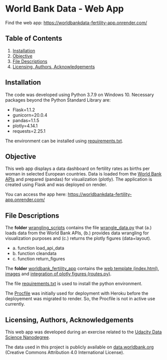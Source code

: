 # World Bank Data - Web App
Find the web app: https://worldbankdata-fertility-app.onrender.com/

## Table of Contents
1. [Installation](#installation)
2. [Objective](#objective)
3. [File Descriptions](#file-descriptions)
4. [Licensing, Authors, Acknowledgements](#licensing-authors-acknowledgements)

## Installation
The code was developed using Python 3.7.9 on Windows 10. Necessary packages beyond the Python Standard Library are:

- Flask=1.1.2
- gunicorn=20.0.4
- pandas=1.1.5
- plotly=4.14.1
- requests=2.25.1

The environment can be installed using [requirements.txt](https://github.com/MareikeHeller/worldbankdata-web-app/blob/main/requirements.txt).

## Objective

This web app displays a data dashboard on fertility rates as births per woman in selected European countries.
Data is loaded from the [World Bank APIs](https://datahelpdesk.worldbank.org/knowledgebase/articles/889386-developer-information-overview)
and prepared (pandas) for visualization (plotly). The application is created using Flask and was deployed on render.

You can access the app here: https://worldbankdata-fertility-app.onrender.com/

## File Descriptions
The **folder** [wrangling_scripts](https://github.com/MareikeHeller/worldbankdata-web-app/tree/main/wrangling_scripts) contains the file [wrangle_data.py](https://github.com/MareikeHeller/worldbankdata-web-app/blob/main/wrangling_scripts/wrangle_data.py) that
(a.) loads data from the World Bank APIs,
(b.) provides data wrangling for visualization purposes and
(c.) returns the plotly figures (data+layout). 

- a. function load_api_data
- b. function cleandata
- c. function return_figures

The **folder** [worldbank_fertility_app](https://github.com/MareikeHeller/worldbankdata-web-app/tree/main/worldbank_fertility_app) contains the [web template (index.html)](https://github.com/MareikeHeller/worldbankdata-web-app/blob/main/worldbank_fertility_app/templates/index.html), [images](https://github.com/MareikeHeller/worldbankdata-web-app/tree/main/worldbank_fertility_app/static/img) and [integration of plotly figures (routes.py)](https://github.com/MareikeHeller/worldbankdata-web-app/blob/main/worldbank_fertility_app/routes.py).

The file [requirements.txt](https://github.com/MareikeHeller/worldbankdata-web-app/blob/main/requirements.txt) is used to install the python environment.

The [Procfile](https://github.com/MareikeHeller/worldbankdata-web-app/blob/main/Procfile) was initially used for deployment with Heroku before the deployement was migrated to render. So, the Procfile is not in active use currently.

## Licensing, Authors, Acknowledgements
This web app was developed during an exercise related to the [Udacity Data Science Nanodegree](https://www.udacity.com/course/data-scientist-nanodegree--nd025).

The data used in this project is publicly available on [data.worldbank.org](https://data.worldbank.org/) (Creative Commons Attribution 4.0 International License).
